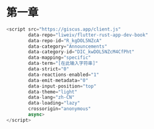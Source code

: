 # 第一章





```javascript
<script src="https://giscus.app/client.js"
        data-repo="liweiv/flutter-rust-app-dev-book"
        data-repo-id="R_kgDOL5NZcA"
        data-category="Announcements"
        data-category-id="DIC_kwDOL5NZcM4CfPht"
        data-mapping="specific"
        data-term="[在此输入字符串]"
        data-strict="0"
        data-reactions-enabled="1"
        data-emit-metadata="0"
        data-input-position="top"
        data-theme="light"
        data-lang="zh-CN"
        data-loading="lazy"
        crossorigin="anonymous"
        async>
</script>
```

<div id="gus-container">
<script src="https://giscus.app/client.js"
        data-repo="liweiv/flutter-rust-app-dev-book"
        data-repo-id="R_kgDOL5NZcA"
        data-category="章节评论"
        data-category-id="DIC_kwDOL5NZcM4CfPjE"
        data-mapping="specific"
        data-term="base/intro"
        data-strict="0"
        data-reactions-enabled="1"
        data-emit-metadata="0"
        data-input-position="top"
        data-theme="light"
        data-lang="zh-CN"
        data-loading="lazy"
        crossorigin="anonymous"
        async>
</script>
</div>